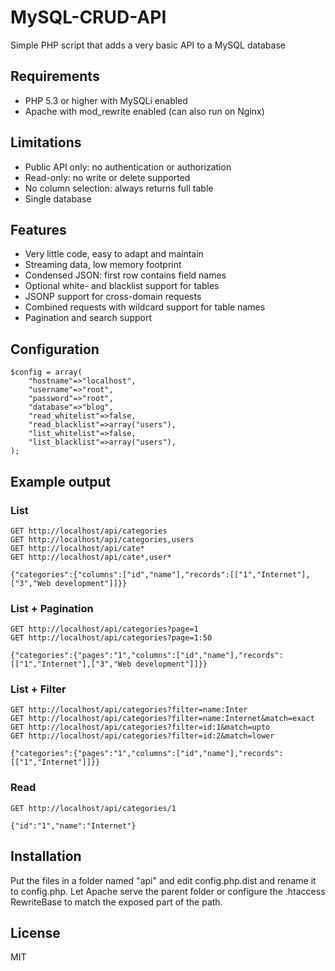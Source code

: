 # MySQL-CRUD-API

Simple PHP script that adds a very basic API to a MySQL database

## Requirements

  - PHP 5.3 or higher with MySQLi enabled
  - Apache with mod_rewrite enabled (can also run on Nginx)

## Limitations

  - Public API only: no authentication or authorization
  - Read-only: no write or delete supported
  - No column selection: always returns full table
  - Single database

## Features

  - Very little code, easy to adapt and maintain
  - Streaming data, low memory footprint
  - Condensed JSON: first row contains field names
  - Optional white- and blacklist support for tables
  - JSONP support for cross-domain requests
  - Combined requests with wildcard support for table names
  - Pagination and search support

## Configuration

```
$config = array(
    "hostname"=>"localhost",
    "username"=>"root",
    "password"=>"root",
    "database"=>"blog",
    "read_whitelist"=>false,
    "read_blacklist"=>array("users"),
    "list_whitelist"=>false,
    "list_blacklist"=>array("users"),
);
```

## Example output

### List

```
GET http://localhost/api/categories
GET http://localhost/api/categories,users
GET http://localhost/api/cate*
GET http://localhost/api/cate*,user*
```

```
{"categories":{"columns":["id","name"],"records":[["1","Internet"],["3","Web development"]]}}
```

### List + Pagination

```
GET http://localhost/api/categories?page=1
GET http://localhost/api/categories?page=1:50
```

```
{"categories":{"pages":"1","columns":["id","name"],"records":[["1","Internet"],["3","Web development"]]}}
```

### List + Filter

```
GET http://localhost/api/categories?filter=name:Inter
GET http://localhost/api/categories?filter=name:Internet&match=exact
GET http://localhost/api/categories?filter=id:1&match=upto
GET http://localhost/api/categories?filter=id:2&match=lower
```

```
{"categories":{"pages":"1","columns":["id","name"],"records":[["1","Internet"]]}}
```

### Read

```
GET http://localhost/api/categories/1
```

```
{"id":"1","name":"Internet"}
```

## Installation

Put the files in a folder named "api" and edit config.php.dist and rename it to config.php. Let Apache serve the parent folder or configure the .htaccess RewriteBase to match the exposed part of the path.

## License

MIT
